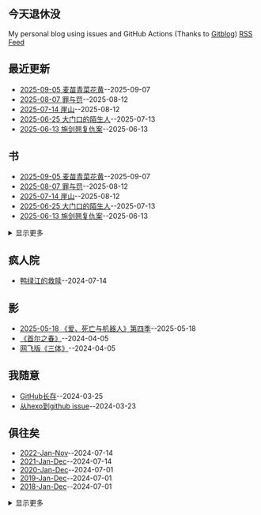 ## 今天退休没
My personal blog using issues and GitHub Actions (Thanks to [Gitblog](https://github.com/yihong0618/gitblog))
[RSS Feed](https://raw.githubusercontent.com/myccnn/tuix40/master/feed.xml)

## 最近更新
- [2025-09-05 麦苗青菜花黄](https://github.com/myccnn/tuix40/issues/53)--2025-09-07
- [2025-08-07 罪与罚](https://github.com/myccnn/tuix40/issues/52)--2025-08-12
- [2025-07-14 崖山](https://github.com/myccnn/tuix40/issues/51)--2025-08-12
- [2025-06-25 大门口的陌生人](https://github.com/myccnn/tuix40/issues/50)--2025-07-13
- [2025-06-13 施剑翘复仇案](https://github.com/myccnn/tuix40/issues/49)--2025-06-13
## 书
- [2025-09-05 麦苗青菜花黄](https://github.com/myccnn/tuix40/issues/53)--2025-09-07
- [2025-08-07 罪与罚](https://github.com/myccnn/tuix40/issues/52)--2025-08-12
- [2025-07-14 崖山](https://github.com/myccnn/tuix40/issues/51)--2025-08-12
- [2025-06-25 大门口的陌生人](https://github.com/myccnn/tuix40/issues/50)--2025-07-13
- [2025-06-13 施剑翘复仇案](https://github.com/myccnn/tuix40/issues/49)--2025-06-13
<details><summary>显示更多</summary>

- [2025-05-29 江南困局](https://github.com/myccnn/tuix40/issues/48)--2025-06-04
- [2025-05-17 真希望我父母读过这本书](https://github.com/myccnn/tuix40/issues/46)--2025-05-18
- [2025-05-09 康熙的红票](https://github.com/myccnn/tuix40/issues/45)--2025-05-10
- [2025-04-19 Dear Leader](https://github.com/myccnn/tuix40/issues/44)--2025-04-19
- [2025-03-18 The Rise and Fall of the EAST](https://github.com/myccnn/tuix40/issues/43)--2025-03-18
- [2024-11-22 国家为什么会失败](https://github.com/myccnn/tuix40/issues/42)--2024-11-24
- [2024-10-22 素食者](https://github.com/myccnn/tuix40/issues/41)--2024-10-23
- [2024-10-17 三国前夜](https://github.com/myccnn/tuix40/issues/40)--2024-10-19
- [2024-09-13 The Catcher in the Rye](https://github.com/myccnn/tuix40/issues/39)--2024-09-13
- [2024-08-31 娜斯佳的眼泪](https://github.com/myccnn/tuix40/issues/38)--2024-09-01
- [2024-08-27 皇帝圆舞曲](https://github.com/myccnn/tuix40/issues/37)--2024-08-27
- [2024-07-26 雍正王朝之大义决迷](https://github.com/myccnn/tuix40/issues/36)--2024-07-26
- [2024-07-14 银元时代生活史](https://github.com/myccnn/tuix40/issues/32)--2024-07-14
- [2024-06-20 人生复本](https://github.com/myccnn/tuix40/issues/23)--2024-06-20
- [2024-06-19 我不做英雄](https://github.com/myccnn/tuix40/issues/22)--2024-06-19
- [2024-06-11 魏玛德国](https://github.com/myccnn/tuix40/issues/21)--2024-06-13
- [2024-05-24 文学之冬](https://github.com/myccnn/tuix40/issues/20)--2024-05-22
- [2024-05-08 天朝的崩溃](https://github.com/myccnn/tuix40/issues/19)--2024-05-08
- [2024-04-08 1903](https://github.com/myccnn/tuix40/issues/18)--2024-04-09
- [2024-03-26 金翼](https://github.com/myccnn/tuix40/issues/15)--2024-03-26
- [2024-03-18 焚身以火](https://github.com/myccnn/tuix40/issues/13)--2024-03-24
- [2024-03-13 法兰西的陷落](https://github.com/myccnn/tuix40/issues/12)--2024-03-24
- [2024-03-04 平乐县志](https://github.com/myccnn/tuix40/issues/11)--2024-03-24
- [2024-02-29 龙头蛇尾](https://github.com/myccnn/tuix40/issues/10)--2024-03-24
- [2024-02-05 脱轨的革命](https://github.com/myccnn/tuix40/issues/9)--2024-03-24
- [2024-01-16 战火中国](https://github.com/myccnn/tuix40/issues/8)--2024-03-24
- [2023-12-31 书单](https://github.com/myccnn/tuix40/issues/7)--2024-03-24
- [2023-09-30 书单](https://github.com/myccnn/tuix40/issues/6)--2024-03-24
- [2023-06-30 书单](https://github.com/myccnn/tuix40/issues/5)--2024-03-24
- [2023-03-31 书单](https://github.com/myccnn/tuix40/issues/4)--2024-03-24
- [2022-12-31 书单](https://github.com/myccnn/tuix40/issues/3)--2024-03-23
</details>

## 疯人院
- [鸭绿江的救赎](https://github.com/myccnn/tuix40/issues/35)--2024-07-14
## 影
- [2025-05-18 《爱、死亡与机器人》第四季](https://github.com/myccnn/tuix40/issues/47)--2025-05-18
- [《首尔之春》](https://github.com/myccnn/tuix40/issues/17)--2024-04-05
- [网飞版《三体》](https://github.com/myccnn/tuix40/issues/16)--2024-04-05
## 我随意
- [GitHub长存](https://github.com/myccnn/tuix40/issues/14)--2024-03-25
- [从hexo到github issue](https://github.com/myccnn/tuix40/issues/2)--2024-03-23
## 俱往矣
- [2022-Jan-Nov](https://github.com/myccnn/tuix40/issues/34)--2024-07-14
- [2021-Jan-Dec](https://github.com/myccnn/tuix40/issues/33)--2024-07-14
- [2020-Jan-Dec](https://github.com/myccnn/tuix40/issues/31)--2024-07-01
- [2019-Jan-Dec](https://github.com/myccnn/tuix40/issues/30)--2024-07-01
- [2018-Jan-Dec](https://github.com/myccnn/tuix40/issues/29)--2024-07-01
<details><summary>显示更多</summary>

- [2017-Jan-Dec](https://github.com/myccnn/tuix40/issues/28)--2024-06-27
- [2016-Jan-Dec](https://github.com/myccnn/tuix40/issues/27)--2024-06-26
- [2015-Jan-Dec](https://github.com/myccnn/tuix40/issues/26)--2024-06-26
- [2014-Jan-Dec](https://github.com/myccnn/tuix40/issues/25)--2024-06-26
- [2013-Sep-Dec](https://github.com/myccnn/tuix40/issues/24)--2024-06-26
</details>


